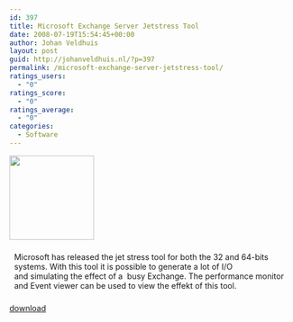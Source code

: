 ```yaml
---
id: 397
title: Microsoft Exchange Server Jetstress Tool
date: 2008-07-19T15:54:45+00:00
author: Johan Veldhuis
layout: post
guid: http://johanveldhuis.nl/?p=397
permalink: /microsoft-exchange-server-jetstress-tool/
ratings_users:
  - "0"
ratings_score:
  - "0"
ratings_average:
  - "0"
categories:
  - Software
---
```

[<img class="alignnone size-thumbnail wp-image-398" title="Microsoft Exchange Server Jetstress Tool" src="https://i2.wp.com/johanveldhuis.nl/wp-content/uploads/2008/07/jetstress-150x150.jpg?resize=150%2C150" alt="" width="150" height="150" srcset="https://i2.wp.com/johanveldhuis.nl/wp-content/uploads/2008/07/jetstress.jpg?resize=150%2C150&ssl=1 150w, https://i2.wp.com/johanveldhuis.nl/wp-content/uploads/D:\Web\wordpress/wp-content/uploads/2008/07/jetstress.jpg?zoom=2&resize=150%2C150&ssl=1 300w, https://i2.wp.com/johanveldhuis.nl/wp-content/uploads/D:\Web\wordpress/wp-content/uploads/2008/07/jetstress.jpg?zoom=3&resize=150%2C150&ssl=1 450w" sizes="(max-width: 150px) 100vw, 150px" data-recalc-dims="1" />](https://i2.wp.com/johanveldhuis.nl/wp-content/uploads/2008/07/jetstress.jpg)

<div style="padding: 0.6em;">
  Microsoft has released the jet stress tool for both the 32 and 64-bits systems. With this tool it is possible to generate a lot of I/O and simulating the effect of a  busy Exchange. The performance monitor and Event viewer can be used to view the effekt of this tool.
</div>

<a href="http://www.microsoft.com/downloads/details.aspx?FamilyID=73dfe056-0900-4dbb-b14a-0932338cecac&DisplayLang=en" target="_blank">download</a>